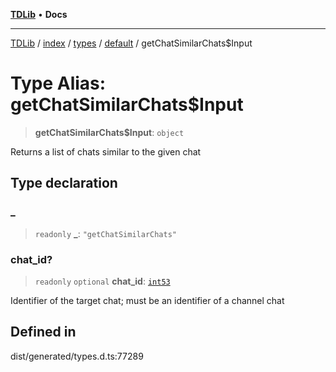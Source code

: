 [**TDLib**](../../../../../../README.md) • **Docs**

***

[TDLib](../../../../../../modules.md) / [index](../../../../../README.md) / [types](../../../README.md) / [default](../README.md) / getChatSimilarChats$Input

# Type Alias: getChatSimilarChats$Input

> **getChatSimilarChats$Input**: `object`

Returns a list of chats similar to the given chat

## Type declaration

### \_

> `readonly` **\_**: `"getChatSimilarChats"`

### chat\_id?

> `readonly` `optional` **chat\_id**: [`int53`](int53.md)

Identifier of the target chat; must be an identifier of a channel chat

## Defined in

dist/generated/types.d.ts:77289
